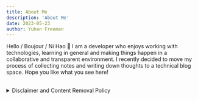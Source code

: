 ```yaml
---
title: About Me
description: 'About Me'
date: 2023-05-23
author: Yuhan Freeman
---
```


Hello / Boujour / Ni Hao 👋  I am a developer who enjoys working with technologies, learning in general and making things happen in a collaborative and transparent environment. I recently decided to move my process of collecting notes and writing down thoughts to a technical blog space. Hope you like what you see here!

<br/>

<details>
<summary>
Disclaimer and Content Removal Policy
</summary>

Purpose of the Blog: The purpose of this blog is to share personal thoughts and ideas based on the information gathered from various sources. The content shared here is intended for informational and non-commercial purposes only.

Copyright and Intellectual Property: The content presented on this blog is the result of personal interpretation and analysis. I strive to respect copyright laws and give credit to original authors whenever possible. If you believe that your copyrighted work has been used inappropriately or without proper attribution, please contact me.

Content Removal Requests: I understand that the internet is a vast space, and it's possible for content to be unintentionally shared without proper permission or credit. If you are the rightful owner of copyrighted material and wish to request its removal from this blog, please contact me with detailed information about the specific content in question. I will promptly review and assess the request and take appropriate action, which may include removing the content from the blog.

Non-Endorsement: The views and opinions expressed on this blog are solely my own and do not necessarily reflect the opinions of any individuals or organizations mentioned or referenced in the content.
</details>
